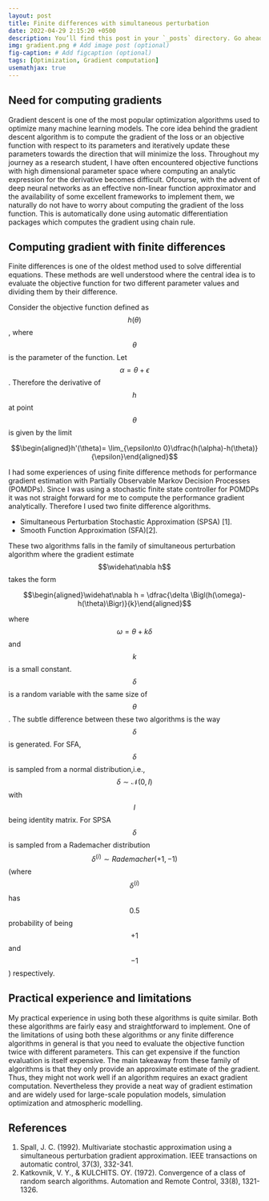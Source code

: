 ```yaml
---
layout: post
title: Finite differences with simultaneous perturbation
date: 2022-04-29 2:15:20 +0500
description: You’ll find this post in your `_posts` directory. Go ahead and edit it and re-build the site to see your changes. # Add post description (optional)
img: gradient.png # Add image post (optional)
fig-caption: # Add figcaption (optional)
tags: [Optimization, Gradient computation]
usemathjax: true
---
```



## Need for computing gradients
Gradient descent is one of the most popular optimization algorithms used to optimize many machine learning models. The core idea behind the gradient descent algorithm is to compute the gradient of the loss or an objective function with respect to its parameters and iteratively update these parameters towards the direction that will minimize the loss. Throughout my journey as a research student, I have often encountered objective functions with high dimensional parameter space where computing an analytic expression for the derivative becomes difficult. Ofcourse, with the advent of deep neural networks as an effective non-linear function approximator and the availability of some excellent frameworks to implement them, we naturally do not have to worry about computing the gradient of the loss function. This is automatically done using automatic differentiation packages which computes the gradient using chain rule. 


## Computing gradient with finite differences
Finite differences is one of the oldest method used to solve differential equations. These methods are well understood where the 
central idea is to evaluate the objective function for two different parameter values and dividing them by their difference. 

Consider the objective function defined as $$h(\theta)$$, where $$\theta$$ is the parameter of the function. Let $$\alpha = \theta+\epsilon$$. Therefore the derivative of $$h$$ at point $$\theta$$  is given by the limit

$$\begin{aligned}h'(\theta)= \lim_{\epsilon\to 0}\dfrac{h(\alpha)-h(\theta)}{\epsilon}\end{aligned}$$

I had some experiences of using finite difference methods for performance gradient estimation with Partially Observable Markov Decision Processes (POMDPs). Since I was using a stochastic finite state controller for POMDPs it was not straight forward for me to compute the performance gradient analytically. Therefore I used two finite difference algorithms.
* Simultaneous Perturbation Stochastic Approximation (SPSA) [1].
* Smooth Function Approximation (SFA)[2].

These two algorithms falls in the family of simultaneous perturbation algorithm where the gradient estimate $$\widehat\nabla h$$ takes the form 

$$\begin{aligned}\widehat\nabla h = \dfrac{\delta \Bigl(h(\omega)-h(\theta)\Bigr)}{k}\end{aligned}$$

where $$\omega = \theta + k\delta$$ and $$k$$ is a small constant. $$\delta$$ is a random variable with the same size of $$\theta$$. The subtle difference between these two algorithms is the way $$\delta$$ is generated. For SFA, $$\delta$$ is sampled from a normal distribution,i.e., $$\delta\sim \mathcal N(0,I)$$ with  $$I$$ being identity matrix. For SPSA $$\delta$$ is sampled from a  Rademacher distribution $$\delta^{(i)}\sim Rademacher(+1,-1) $$ (where $$\delta^{(i)}$$ has  $$0.5$$ probability of being $$+1$$ and $$-1$$) respectively.

## Practical experience and limitations
My practical experience in using both these algorithms is quite similar. Both these algorithms are fairly easy and straightforward to implement. One of the limitations of using both these algorithms or any finite difference algorithms in general is that you need to evaluate the objective function twice with different parameters. This can get expensive if the function evaluation is itself expensive. The main takeaway from these family of algorithms is that they only provide an approximate estimate of the gradient. Thus, they might not work well if an algorithm requires an exact gradient computation. Nevertheless they provide a neat way of gradient estimation and are widely used for large-scale population models, simulation optimization and atmospheric modelling. 



## References


1. Spall, J. C. (1992). Multivariate stochastic approximation using a simultaneous perturbation gradient approximation. IEEE transactions on automatic control, 37(3), 332-341.
2. Katkovnik, V. Y., & KULCHITS. OY. (1972). Convergence of a class of random search algorithms. Automation and Remote Control, 33(8), 1321-1326.
<!-- Suppose we are optimizing a supervised training algorithm where we have access to the true label of the dataset. Let $$y^{(i)}$$ be the true label for the $$i^{th}$$ training example. For simplicity let us assume that the data set have a two dimensional feature space represented by $$x_1, x_2$$ where $$(x_1, x_2)\in \mathbb{R}$$. The learning algorithm is associated with a hypothesis where we assume the nature of the underlying function that represents the true value. For instance if we consider the hypothesis to be linear then we assume that the estimate of the true label $$y_{pred}$$ is some linear function of the features $$x_1,x_2$$. given by  $$\begin{equation}y_{pred}^{(i)}=\theta_1^(i)x_1+\theta_2x_2+\theta_3\end{equation}$$  -->

<!-- ![I and My friends]({{site.baseurl}}/assets/img/we-in-rest.jpg) -->


